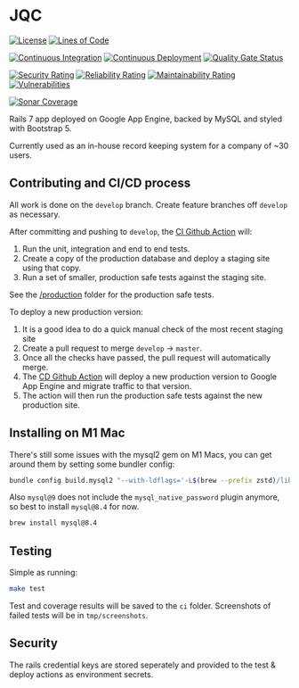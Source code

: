 # JQC

[![License](https://img.shields.io/github/license/tom-barone/JQC?color=969696)](https://github.com/tom-barone/JQC/blob/master/LICENSE.txt)
[![Lines of Code](https://sonarcloud.io/api/project_badges/measure?project=tom-barone_JQC&metric=ncloc)](https://sonarcloud.io/summary/overall?id=tom-barone_JQC)

[![Continuous Integration](https://github.com/tom-barone/JQC/actions/workflows/continuous-integration.yml/badge.svg?branch=develop)](https://github.com/tom-barone/JQC/actions/workflows/continuous-integration.yml)
[![Continuous Deployment](https://github.com/tom-barone/JQC/actions/workflows/continuous-deployment.yml/badge.svg?branch=master)](https://github.com/tom-barone/JQC/actions/workflows/continuous-deployment.yml)
[![Quality Gate Status](https://sonarcloud.io/api/project_badges/measure?project=tom-barone_JQC&metric=alert_status)](https://sonarcloud.io/summary/overall?id=tom-barone_JQC)

[![Security Rating](https://sonarcloud.io/api/project_badges/measure?project=tom-barone_JQC&metric=security_rating)](https://sonarcloud.io/summary/overall?id=tom-barone_JQC)
[![Reliability Rating](https://sonarcloud.io/api/project_badges/measure?project=tom-barone_JQC&metric=reliability_rating)](https://sonarcloud.io/summary/overall?id=tom-barone_JQC)
[![Maintainability Rating](https://sonarcloud.io/api/project_badges/measure?project=tom-barone_JQC&metric=sqale_rating)](https://sonarcloud.io/summary/overall?id=tom-barone_JQC)
[![Vulnerabilities](https://sonarcloud.io/api/project_badges/measure?project=tom-barone_JQC&metric=vulnerabilities)](https://sonarcloud.io/summary/overall?id=tom-barone_JQC)

[![Sonar Coverage](https://img.shields.io/sonar/coverage/tom-barone_JQC?label=test%20coverage&server=https%3A%2F%2Fsonarcloud.io)](https://sonarcloud.io/component_measures?metric=coverage&view=list&id=tom-barone_JQC)

Rails 7 app deployed on Google App Engine, backed by MySQL and styled with
Bootstrap 5.

Currently used as an in-house record keeping system for a company of ~30 users.

## Contributing and CI/CD process

All work is done on the `develop` branch. Create feature branches off `develop`
as necessary.

After committing and pushing to `develop`, the
[CI Github Action](https://github.com/tom-barone/JQC/actions/workflows/continuous-integration.yml)
will:

1. Run the unit, integration and end to end tests.
1. Create a copy of the production database and deploy a staging site using that
   copy.
1. Run a set of smaller, production safe tests against the staging site.

See the [/production](https://github.com/tom-barone/JQC/tree/master/production)
folder for the production safe tests.

To deploy a new production version:

1. It is a good idea to do a quick manual check of the most recent staging site
1. Create a pull request to merge `develop` -> `master`.
1. Once all the checks have passed, the pull request will automatically merge.
1. The
   [CD Github Action](https://github.com/tom-barone/JQC/actions/workflows/continuous-deployment.yml)
   will deploy a new production version to Google App Engine and migrate traffic
   to that version.
1. The action will then run the production safe tests against the new production
   site.

## Installing on M1 Mac

There's still some issues with the mysql2 gem on M1 Macs, you can get around them by
setting some bundler config:

```bash
bundle config build.mysql2 "--with-ldflags='-L$(brew --prefix zstd)/lib'"
```

Also `mysql@9` does not include the `mysql_native_password` plugin anymore, so best to install `mysql@8.4` for now.

```bash
brew install mysql@8.4
```

## Testing

Simple as running:

```bash
make test
```

Test and coverage results will be saved to the `ci` folder. Screenshots of
failed tests will be in `tmp/screenshots`.

## Security

The rails credential keys are stored seperately and provided to the test &
deploy actions as environment secrets.
